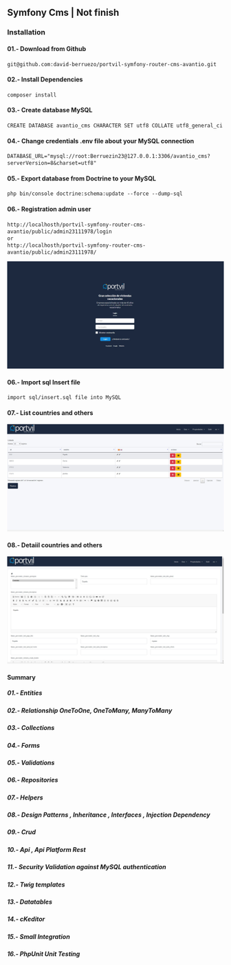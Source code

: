## Symfony Cms | Not finish

### Installation 

#### 01.- Download from Github 

```console
git@github.com:david-berruezo/portvil-symfony-router-cms-avantio.git 
```

#### 02.- Install Dependencies

```console
composer install
```

#### 03.- Create database MySQL

```console
CREATE DATABASE avantio_cms CHARACTER SET utf8 COLLATE utf8_general_ci
```

#### 04.- Change credentials .env file about your MySQL connection

```console
DATABASE_URL="mysql://root:Berruezin23@127.0.0.1:3306/avantio_cms?serverVersion=8&charset=utf8"
```

#### 05.- Export database from Doctrine to your MySQL

```console
php bin/console doctrine:schema:update --force --dump-sql
```

#### 06.- Registration admin user

```console
http://localhosth/portvil-symfony-router-cms-avantio/public/admin23111978/login
or
http://localhosth/portvil-symfony-router-cms-avantio/public/admin23111978/
```

![Screenshot](/screens/login.jpg)<br>


#### 06.- Import sql Insert file

```console
import sql/insert.sql file into MySQL
```

#### 07.- List countries and others

![Screenshot](/screens/pais.jpg)<br>

#### 08.- Detaiil countries and others

![Screenshot](/screens/pais_detalle.jpg)<br>

#### Summary 

##### 01.- Entities
##### 02.- Relationship OneToOne, OneToMany, ManyToMany
##### 03.- Collections
##### 04.- Forms
##### 05.- Validations
##### 06.- Repositories
##### 07.- Helpers
##### 08.- Design Patterns , Inheritance , Interfaces , Injection Dependency 
##### 09.- Crud
##### 10.- Api , Api Platform Rest
##### 11.- Security Validation against MySQL authentication
##### 12.- Twig templates
##### 13.- Datatables
##### 14.- cKeditor
##### 15.- Small Integration 
##### 16.- PhpUnit Unit Testing
